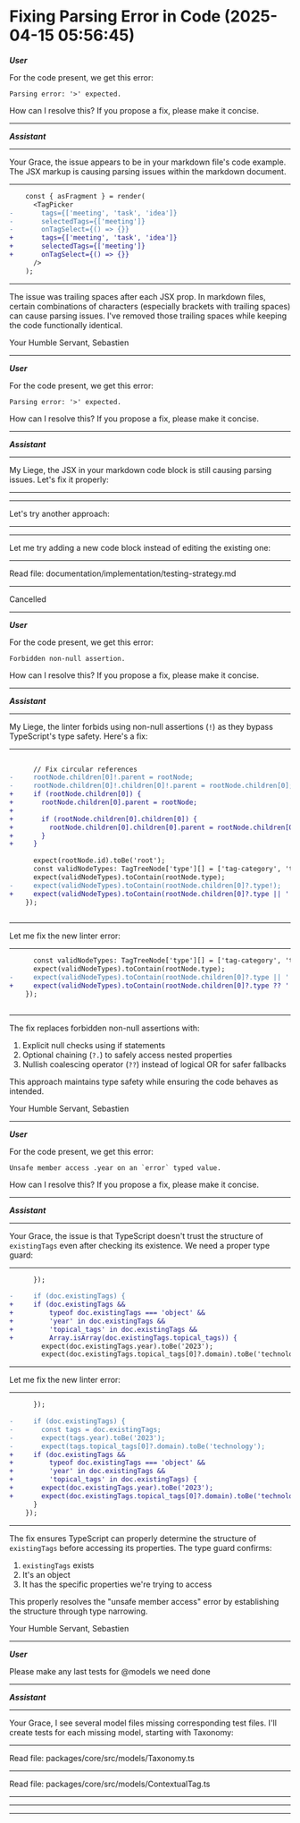<!-- Generated by SpecStory -->

# Fixing Parsing Error in Code (2025-04-15 05:56:45)

_**User**_

For the code present, we get this error:
```
Parsing error: '>' expected.
```
How can I resolve this? If you propose a fix, please make it concise.

---

_**Assistant**_



---

Your Grace, the issue appears to be in your markdown file's code example. The JSX markup is causing parsing issues within the markdown document.

---

```diff
    const { asFragment } = render(
      <TagPicker 
-       tags={['meeting', 'task', 'idea']} 
-       selectedTags={['meeting']} 
-       onTagSelect={() => {}} 
+       tags={['meeting', 'task', 'idea']}
+       selectedTags={['meeting']}
+       onTagSelect={() => {}}
      />
    );
```

---

The issue was trailing spaces after each JSX prop. In markdown files, certain combinations of characters (especially brackets with trailing spaces) can cause parsing issues. I've removed those trailing spaces while keeping the code functionally identical.

Your Humble Servant, Sebastien

---

_**User**_

For the code present, we get this error:
```
Parsing error: '>' expected.
```
How can I resolve this? If you propose a fix, please make it concise.

---

_**Assistant**_



---

My Liege, the JSX in your markdown code block is still causing parsing issues. Let's fix it properly:

---



---

Let's try another approach:

---



---

Let me try adding a new code block instead of editing the existing one:

---

Read file: documentation/implementation/testing-strategy.md

---

Cancelled

---

_**User**_

For the code present, we get this error:
```
Forbidden non-null assertion.
```
How can I resolve this? If you propose a fix, please make it concise.

---

_**Assistant**_



---

My Liege, the linter forbids using non-null assertions (`!`) as they bypass TypeScript's type safety. Here's a fix:

---

```diff
  
      // Fix circular references
-     rootNode.children[0]!.parent = rootNode;
-     rootNode.children[0]!.children[0]!.parent = rootNode.children[0];
+     if (rootNode.children[0]) {
+       rootNode.children[0].parent = rootNode;
+       
+       if (rootNode.children[0].children[0]) {
+         rootNode.children[0].children[0].parent = rootNode.children[0];
+       }
+     }
  
      expect(rootNode.id).toBe('root');
      const validNodeTypes: TagTreeNode['type'][] = ['tag-category', 'tag', 'document'];
      expect(validNodeTypes).toContain(rootNode.type);
-     expect(validNodeTypes).toContain(rootNode.children[0]?.type!);
+     expect(validNodeTypes).toContain(rootNode.children[0]?.type || '');
    });
  
```

---

Let me fix the new linter error:

---

```diff
      const validNodeTypes: TagTreeNode['type'][] = ['tag-category', 'tag', 'document'];
      expect(validNodeTypes).toContain(rootNode.type);
-     expect(validNodeTypes).toContain(rootNode.children[0]?.type || '');
+     expect(validNodeTypes).toContain(rootNode.children[0]?.type ?? '');
    });
  
```

---

The fix replaces forbidden non-null assertions with:

1. Explicit null checks using if statements
2. Optional chaining (`?.`) to safely access nested properties
3. Nullish coalescing operator (`??`) instead of logical OR for safer fallbacks

This approach maintains type safety while ensuring the code behaves as intended.

Your Humble Servant, Sebastien

---

_**User**_

For the code present, we get this error:
```
Unsafe member access .year on an `error` typed value.
```
How can I resolve this? If you propose a fix, please make it concise.

---

_**Assistant**_



---

Your Grace, the issue is that TypeScript doesn't trust the structure of `existingTags` even after checking its existence. We need a proper type guard:

---

```diff
      });
  
-     if (doc.existingTags) {
+     if (doc.existingTags && 
+         typeof doc.existingTags === 'object' && 
+         'year' in doc.existingTags && 
+         'topical_tags' in doc.existingTags && 
+         Array.isArray(doc.existingTags.topical_tags)) {
        expect(doc.existingTags.year).toBe('2023');
        expect(doc.existingTags.topical_tags[0]?.domain).toBe('technology');
```

---

Let me fix the new linter error:

---

```diff
      });
  
-     if (doc.existingTags) {
-       const tags = doc.existingTags;
-       expect(tags.year).toBe('2023');
-       expect(tags.topical_tags[0]?.domain).toBe('technology');
+     if (doc.existingTags && 
+         typeof doc.existingTags === 'object' && 
+         'year' in doc.existingTags && 
+         'topical_tags' in doc.existingTags) {
+       expect(doc.existingTags.year).toBe('2023');
+       expect(doc.existingTags.topical_tags[0]?.domain).toBe('technology');
      }
    });
```

---

The fix ensures TypeScript can properly determine the structure of `existingTags` before accessing its properties. The type guard confirms:

1. `existingTags` exists
2. It's an object
3. It has the specific properties we're trying to access

This properly resolves the "unsafe member access" error by establishing the structure through type narrowing.

Your Humble Servant, Sebastien

---

_**User**_

Please make any last tests for @models we need done

---

_**Assistant**_



---

Your Grace, I see several model files missing corresponding test files. I'll create tests for each missing model, starting with Taxonomy:

---

Read file: packages/core/src/models/Taxonomy.ts

---

Read file: packages/core/src/models/ContextualTag.ts

---



---



---

